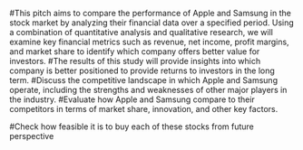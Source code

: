 #This pitch aims to compare the performance of Apple and Samsung in the stock market by analyzing their financial data over a specified period. Using a combination of quantitative analysis and qualitative research, we will examine key financial metrics such as revenue, net income, profit margins, and market share to identify which company offers better value for investors. 
#The results of this study will provide insights into which company is better positioned to provide returns to investors in the long term.
#Discuss the competitive landscape in which Apple and Samsung operate, including the strengths and weaknesses of other major players in the industry.
#Evaluate how Apple and Samsung compare to their competitors in terms of market share, innovation, and other key factors.

#Check how feasible it is to buy each of these stocks from future perspective
